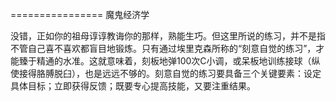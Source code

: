 ================ 魔鬼经济学

没错，正如你的祖母谆谆教诲你的那样，熟能生巧。但这里所说的练习，并不是指不管自己喜不喜欢都盲目地锻炼。只有通过埃里克森所称的“刻意自觉的练习”，才能臻于精通的水准。这就意味着，刻板地弹100次C小调，或呆板地训练接球（纵使接得胳膊脱臼），也是远远不够的。刻意自觉的练习要具备三个关键要素：设定具体目标；立即获得反馈；既要专心提高技能，又要注重结果。